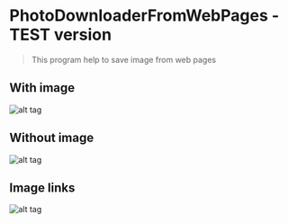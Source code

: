 # PhotoDownloaderFromWebPages - TEST version

> This program help to save image from web pages

## With image
![alt tag](https://pp.vk.me/c837438/v837438483/d1d6/wGPPqCQHx1w.jpg)

## Without image
![alt tag](https://pp.vk.me/c837438/v837438483/d1cd/J7RzkIUqZP4.jpg)

## Image links
![alt tag](https://pp.vk.me/c837438/v837438483/d1c4/AaKXLUHsKis.jpg)


